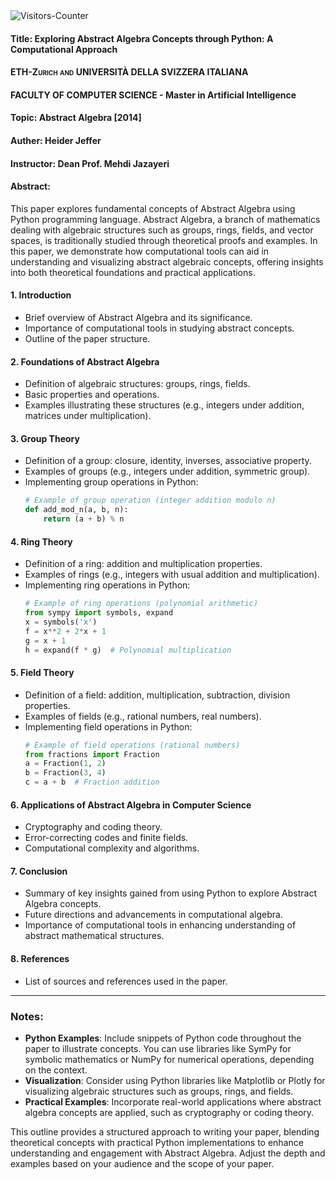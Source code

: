 <body>
<img src = "https://github-vistors-counter.onrender.com/github?username=https://github.com/HeiderJeffer/MSc-in-AI-ETH-USI-Abstract-Algebra/" alt = "Visitors-Counter"/>
</body>

#### Title: Exploring Abstract Algebra Concepts through Python: A Computational Approach

#### <span class="smallcaps">ETH-Zurich and UNIVERSITÀ DELLA SVIZZERA ITALIANA</span>

#### FACULTY OF COMPUTER SCIENCE - Master in Artificial Intelligence

#### Topic: Abstract Algebra \[2014\]
#### Auther: Heider Jeffer
#### Instructor: Dean Prof. Mehdi Jazayeri




#### Abstract:
This paper explores fundamental concepts of Abstract Algebra using Python programming language. Abstract Algebra, a branch of mathematics dealing with algebraic structures such as groups, rings, fields, and vector spaces, is traditionally studied through theoretical proofs and examples. In this paper, we demonstrate how computational tools can aid in understanding and visualizing abstract algebraic concepts, offering insights into both theoretical foundations and practical applications.

#### 1. Introduction
   - Brief overview of Abstract Algebra and its significance.
   - Importance of computational tools in studying abstract concepts.
   - Outline of the paper structure.

#### 2. Foundations of Abstract Algebra
   - Definition of algebraic structures: groups, rings, fields.
   - Basic properties and operations.
   - Examples illustrating these structures (e.g., integers under addition, matrices under multiplication).

#### 3. Group Theory
   - Definition of a group: closure, identity, inverses, associative property.
   - Examples of groups (e.g., integers under addition, symmetric group).
   - Implementing group operations in Python:
     ```python
     # Example of group operation (integer addition modulo n)
     def add_mod_n(a, b, n):
         return (a + b) % n
     ```

#### 4. Ring Theory
   - Definition of a ring: addition and multiplication properties.
   - Examples of rings (e.g., integers with usual addition and multiplication).
   - Implementing ring operations in Python:
     ```python
     # Example of ring operations (polynomial arithmetic)
     from sympy import symbols, expand
     x = symbols('x')
     f = x**2 + 2*x + 1
     g = x + 1
     h = expand(f * g)  # Polynomial multiplication
     ```

#### 5. Field Theory
   - Definition of a field: addition, multiplication, subtraction, division properties.
   - Examples of fields (e.g., rational numbers, real numbers).
   - Implementing field operations in Python:
     ```python
     # Example of field operations (rational numbers)
     from fractions import Fraction
     a = Fraction(1, 2)
     b = Fraction(3, 4)
     c = a + b  # Fraction addition
     ```

#### 6. Applications of Abstract Algebra in Computer Science
   - Cryptography and coding theory.
   - Error-correcting codes and finite fields.
   - Computational complexity and algorithms.

#### 7. Conclusion
   - Summary of key insights gained from using Python to explore Abstract Algebra concepts.
   - Future directions and advancements in computational algebra.
   - Importance of computational tools in enhancing understanding of abstract mathematical structures.

#### 8. References
   - List of sources and references used in the paper.

---

### Notes:
- **Python Examples**: Include snippets of Python code throughout the paper to illustrate concepts. You can use libraries like SymPy for symbolic mathematics or NumPy for numerical operations, depending on the context.
- **Visualization**: Consider using Python libraries like Matplotlib or Plotly for visualizing algebraic structures such as groups, rings, and fields.
- **Practical Examples**: Incorporate real-world applications where abstract algebra concepts are applied, such as cryptography or coding theory.
  
This outline provides a structured approach to writing your paper, blending theoretical concepts with practical Python implementations to enhance understanding and engagement with Abstract Algebra. Adjust the depth and examples based on your audience and the scope of your paper.
